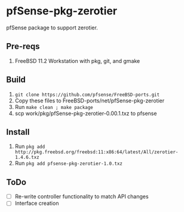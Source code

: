 # pfSense-pkg-zerotier
pfSense package to support zerotier.

## Pre-reqs
1. FreeBSD 11.2 Workstation with pkg, git, and gmake

## Build
1. `git clone https://github.com/pfsense/FreeBSD-ports.git`
2. Copy these files to FreeBSD-ports/net/pfSense-pkg-zerotier
3. Run `make clean ; make package`
3. scp work/pkg/pfSense-pkg-zerotier-0.00.1.txz to pfsense

## Install
1. Run `pkg add http://pkg.freebsd.org/freebsd:11:x86:64/latest/All/zerotier-1.4.6.txz`
2. Run `pkg add pfsense-pkg-zerotier-1.0.txz`

## ToDo
- [ ] Re-write controller functionality to match API changes
- [ ] Interface creation